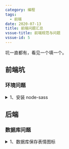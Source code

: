 ```yaml
---
category: 编程
tags:
  - 前端
date: 2020-07-13
title: 前端问题汇总
vssue-title: 前端规范与问题
vssue-id: 5
---
```


坑一直都有，看见一个填一个。

<!-- more -->

## 前端坑

### 环境问题

<details>
<summary>1、安装 node-sass</summary>

```shell
npm install --save node-sass --registry=https://registry.npm.taobao.org --disturl=https://npm.taobao.org/dist --sass-binary-site=http://npm.taobao.org/mirrors/node-sass
```
</details>

## 后端

### 数据库问题

<details>
<summary>1、数据库保存表情图标</summary>

```sql
ALTER TABLE 表名 MODIFY 字段名 VARCHAR(128) CHARSET utf8mb4 COLLATE utf8mb4_unicode_ci;

# ALTER TABLE sys_user MODIFY nickname VARCHAR(128) CHARSET utf8mb4 COLLATE utf8mb4_unicode_ci;
```
</details>
